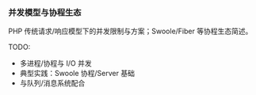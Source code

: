 ### 并发模型与协程生态

PHP 传统请求/响应模型下的并发限制与方案；Swoole/Fiber 等协程生态简述。

TODO:
- 多进程/协程与 I/O 并发
- 典型实践：Swoole 协程/Server 基础
- 与队列/消息系统配合

